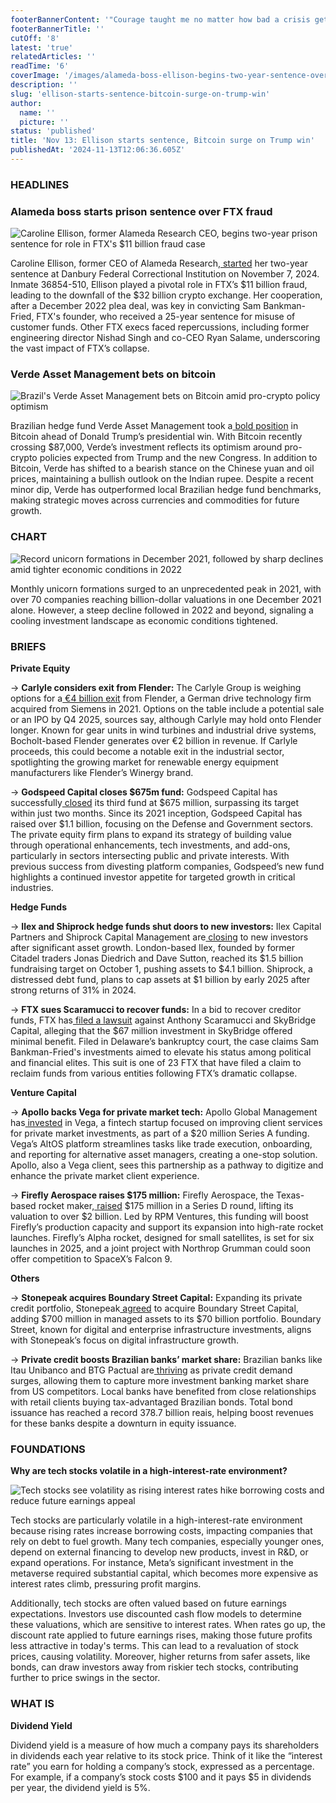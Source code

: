 ```yaml
---
footerBannerContent: '"Courage taught me no matter how bad a crisis gets ... any sound investment will eventually pay off." — Carlos Slim Helu'
footerBannerTitle: ''
cutOff: '8'
latest: 'true'
relatedArticles: ''
readTime: '6'
coverImage: '/images/alameda-boss-ellison-begins-two-year-sentence-over-ftx-fraud-gwNj.webp'
description: ''
slug: 'ellison-starts-sentence-bitcoin-surge-on-trump-win'
author:
  name: ''
  picture: ''
status: 'published'
title: 'Nov 13: Ellison starts sentence, Bitcoin surge on Trump win'
publishedAt: '2024-11-13T12:06:36.605Z'
---
```


### HEADLINES

### Alameda boss starts prison sentence over FTX fraud

![Caroline Ellison, former Alameda Research CEO, begins two-year prison sentence for role in FTX's $11 billion fraud case](/images/alameda-boss-ellison-begins-two-year-sentence-over-ftx-fraud-QyND.webp)

Caroline Ellison, former CEO of Alameda Research,[ started](https://www.hedgeweek.com/alameda-boss-ellison-begins-two-year-sentence-over-ftx-fraud/) her two-year sentence at Danbury Federal Correctional Institution on November 7, 2024. Inmate 36854-510, Ellison played a pivotal role in FTX’s $11 billion fraud, leading to the downfall of the $32 billion crypto exchange. Her cooperation, after a December 2022 plea deal, was key in convicting Sam Bankman-Fried, FTX's founder, who received a 25-year sentence for misuse of customer funds. Other FTX execs faced repercussions, including former engineering director Nishad Singh and co-CEO Ryan Salame, underscoring the vast impact of FTX’s collapse.

### Verde Asset Management bets on bitcoin

![Brazil's Verde Asset Management bets on Bitcoin amid pro-crypto policy optimism](/images/brazilian-hedge-fund-verde-says-it-made-bitcoin-bet-before-trump-win-c3Mj.webp)

Brazilian hedge fund Verde Asset Management took a[ bold position](https://www.bnnbloomberg.ca/investing/2024/11/11/brazilian-hedge-fund-verde-says-it-made-bitcoin-bet-before-trump-win/) in Bitcoin ahead of Donald Trump’s presidential win. With Bitcoin recently crossing $87,000, Verde’s investment reflects its optimism around pro-crypto policies expected from Trump and the new Congress. In addition to Bitcoin, Verde has shifted to a bearish stance on the Chinese yuan and oil prices, maintaining a bullish outlook on the Indian rupee. Despite a recent minor dip, Verde has outperformed local Brazilian hedge fund benchmarks, making strategic moves across currencies and commodities for future growth.

### CHART

![Record unicorn formations in December 2021, followed by sharp declines amid tighter economic conditions in 2022](/images/unicorn-creation-drop-Q4Nj.webp)

Monthly unicorn formations surged to an unprecedented peak in 2021, with over 70 companies reaching billion-dollar valuations in one December 2021 alone. However, a steep decline followed in 2022 and beyond, signaling a cooling investment landscape as economic conditions tightened.

### BRIEFS

**Private Equity**

→ **Carlyle considers exit from Flender:** The Carlyle Group is weighing options for a[ €4 billion exit](https://www.bnnbloomberg.ca/investing/commodities/2024/11/12/carlyle-explores-4-billion-exit-for-germanys-flender-sources-say/) from Flender, a German drive technology firm acquired from Siemens in 2021. Options on the table include a potential sale or an IPO by Q4 2025, sources say, although Carlyle may hold onto Flender longer. Known for gear units in wind turbines and industrial drive systems, Bocholt-based Flender generates over €2 billion in revenue. If Carlyle proceeds, this could become a notable exit in the industrial sector, spotlighting the growing market for renewable energy equipment manufacturers like Flender’s Winergy brand.

→ **Godspeed Capital closes $675m fund:** Godspeed Capital has successfully[ closed](https://www.privateequitywire.co.uk/godspeed-capital-closes-oversubscribed-fund-iii-at-675m-hard-cap/) its third fund at $675 million, surpassing its target within just two months. Since its 2021 inception, Godspeed Capital has raised over $1.1 billion, focusing on the Defense and Government sectors. The private equity firm plans to expand its strategy of building value through operational enhancements, tech investments, and add-ons, particularly in sectors intersecting public and private interests. With previous success from divesting platform companies, Godspeed’s new fund highlights a continued investor appetite for targeted growth in critical industries.

**Hedge Funds**

→ **Ilex and Shiprock hedge funds shut doors to new investors:** Ilex Capital Partners and Shiprock Capital Management are[ closing](https://www.bnnbloomberg.ca/investing/2024/11/12/hedge-funds-ilex-shiprock-join-peers-closing-doors-to-new-cash/#:~:text=Based%20on%20expected%20inflows%20and,2023%2C%20the%20investor%20letter%20showed.) to new investors after significant asset growth. London-based Ilex, founded by former Citadel traders Jonas Diedrich and Dave Sutton, reached its $1.5 billion fundraising target on October 1, pushing assets to $4.1 billion. Shiprock, a distressed debt fund, plans to cap assets at $1 billion by early 2025 after strong returns of 31% in 2024.

→ **FTX sues Scaramucci to recover funds:** In a bid to recover creditor funds, FTX has[ filed a lawsuit](https://www.hedgeweek.com/ftx-sues-scaramucci-and-skybridge-capital-in-bid-to-recover-creditor-funds/) against Anthony Scaramucci and SkyBridge Capital, alleging that the $67 million investment in SkyBridge offered minimal benefit. Filed in Delaware’s bankruptcy court, the case claims Sam Bankman-Fried's investments aimed to elevate his status among political and financial elites. This suit is one of 23 FTX that have filed a claim to reclaim funds from various entities following FTX’s dramatic collapse.

**Venture Capital**

→ **Apollo backs Vega for private market tech:** Apollo Global Management has[ invested](https://www.bnnbloomberg.ca/business/2024/11/12/apollo-invests-in-fintech-to-boost-service-for-private-offerings/) in Vega, a fintech startup focused on improving client services for private market investments, as part of a $20 million Series A funding. Vega’s AltOS platform streamlines tasks like trade execution, onboarding, and reporting for alternative asset managers, creating a one-stop solution. Apollo, also a Vega client, sees this partnership as a pathway to digitize and enhance the private market client experience.

→ **Firefly Aerospace raises $175 million:** Firefly Aerospace, the Texas-based rocket maker,[ raised](https://www.bnnbloomberg.ca/business/company-news/2024/11/12/firefly-aerospace-raises-175-million-in-latest-funding-round/) $175 million in a Series D round, lifting its valuation to over $2 billion. Led by RPM Ventures, this funding will boost Firefly’s production capacity and support its expansion into high-rate rocket launches. Firefly’s Alpha rocket, designed for small satellites, is set for six launches in 2025, and a joint project with Northrop Grumman could soon offer competition to SpaceX’s Falcon 9.

**Others**

→ **Stonepeak acquires Boundary Street Capital:** Expanding its private credit portfolio, Stonepeak[ agreed](https://www.bnnbloomberg.ca/business/company-news/2024/11/12/stonepeak-agrees-to-buy-private-credit-investment-firm-boundary-street/) to acquire Boundary Street Capital, adding $700 million in managed assets to its $70 billion portfolio. Boundary Street, known for digital and enterprise infrastructure investments, aligns with Stonepeak’s focus on digital infrastructure growth.

→ **Private credit boosts Brazilian banks’ market share:** Brazilian banks like Itau Unibanco and BTG Pactual are[ thriving](https://www.bnnbloomberg.ca/business/2024/11/12/private-credit-lifts-brazil-lenders-investment-banking-fortunes/) as private credit demand surges, allowing them to capture more investment banking market share from US competitors. Local banks have benefited from close relationships with retail clients buying tax-advantaged Brazilian bonds. Total bond issuance has reached a record 378.7 billion reais, helping boost revenues for these banks despite a downturn in equity issuance.

### FOUNDATIONS

**Why are tech stocks volatile in a high-interest-rate environment?**

![Tech stocks see volatility as rising interest rates hike borrowing costs and reduce future earnings appeal](/images/why-are-tech-stocks-volatile-in-a-high-interest-rate-environment_-E1OD.webp)

Tech stocks are particularly volatile in a high-interest-rate environment because rising rates increase borrowing costs, impacting companies that rely on debt to fuel growth. Many tech companies, especially younger ones, depend on external financing to develop new products, invest in R&D, or expand operations. For instance, Meta’s significant investment in the metaverse required substantial capital, which becomes more expensive as interest rates climb, pressuring profit margins.

Additionally, tech stocks are often valued based on future earnings expectations. Investors use discounted cash flow models to determine these valuations, which are sensitive to interest rates. When rates go up, the discount rate applied to future earnings rises, making those future profits less attractive in today's terms. This can lead to a revaluation of stock prices, causing volatility. Moreover, higher returns from safer assets, like bonds, can draw investors away from riskier tech stocks, contributing further to price swings in the sector.

### WHAT IS

**Dividend Yield**

Dividend yield is a measure of how much a company pays its shareholders in dividends each year relative to its stock price. Think of it like the “interest rate” you earn for holding a company’s stock, expressed as a percentage. For example, if a company’s stock costs $100 and it pays $5 in dividends per year, the dividend yield is 5%.